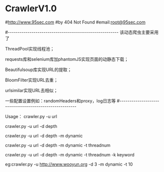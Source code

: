 
# CrawlerV1.0
#http://www.95sec.com
#by 404 Not Found
#email:root@95sec.com

#--------------------------------------------------------
该动态爬虫主要采用了

ThreadPool实现线程池；

requests库和selenium库加phantomJS实现页面的动静态下载；

Beautifulsoup库实现URL的提取；

BloomFilter实现URL去重；

urlsimilar实现URL去相似；

一些配置设置例如：randomHeaders和proxy，log日志等
#--------------------------------------------------------

Usage：
crawler.py -u url       

crawler.py -u url -d depth        

crawler.py -u url -d depth -m dynamic       

crawler.py -u url -d depth -m dynamic -t threadnum        

crawler.py -u url -d depth -m dynamic -t threadnum -k keyword 

eg:crawler.py -u http://www.wooyun.org -d 3 -m dynamic -t 10

